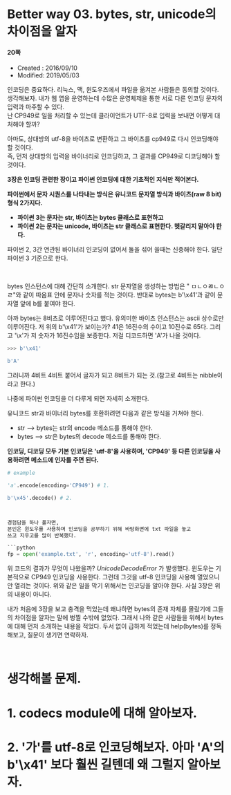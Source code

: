 # Better way 03. bytes, str, unicode의 차이점을 알자

#### 20쪽

* Created : 2016/09/10  
* Modified: 2019/05/03  


인코딩은 중요하다. 리눅스, 맥, 윈도우즈에서 파일을 옮겨본 사람들은 동의할 것이다.  
생각해보자. 내가 웹 앱을 운영하는데 수많은 운영체제을 통한 서로 다른 인코딩 문자의 입력과 마주할 수 있다.  
난 CP949로 일을 처리할 수 있는데 클라이언트가 UTF-8로 입력을 보내면 어떻게 대처해야 할까?  

아마도, 상대방의 utf-8을 바이츠로 변환하고 그 바이츠를 cp949로 다시 인코딩해야 할 것이다.    
즉, 먼저 상대방의 입력을 바이너리로 인코딩하고, 그 결과를 CP949로 디코딩해야 할 것이다.

**3장은 인코딩 관련한 장이고 파이썬 인코딩에 대한 기초적인 지식만 적어본다.**


**파이썬에서 문자 시퀀스를 나타내는 방식은 유니코드 문자열 방식과 바이츠(raw 8 bit) 형식 2가지다.**

* **파이썬 3는 문자는 str, 바이츠는 bytes 클래스로 표현하고**
* **파이썬 2는 문자는 unicode, 바이츠는 str 클래스로 표현한다. 헷갈리지 말아야 한다.**

파이썬 2, 3간 연관된 바이너리 인코딩이 없어서 둘을 섞어 쓸때는 신중해야 한다.
일단 파이썬 3 기준으로 한다.

<br>

bytes 인스턴스에 대해 간단히 소개한다.
str 문자열을 생성하는 방법은 " ㅁㄴㅇㄻㄴㅇㄹ"와 같이 따옴표 안에 문자나 숫자를 적는 것이다.
반대로 bytes는 b'\x41'과 같이 문자열 앞에 b를 붙여야 한다.  

아까 bytes는 8비츠로 이루어진다고 했다. 유의미한 바이츠 인스턴스는 ascii 상수로만 이루어진다.
저 위의 b'\x41'가 보이는가? 41은 16진수의 수이고 10진수로 65다.
그리고 '\x'가 저 숫자가 16진수임을 보증한다. 저걸 디코드하면 'A'가 나올 것이다.

```python
>>> b'\x41'

b'A'
```

그러니까 4비트 4비트 붙어서 글자가 되고 8비트가 되는 것.(참고로 4비트는 nibble이라고 한다.)

나중에 파이썬 인코딩을 더 다루게 되면 자세히 소개한다.

유니코드 str과 바이너리 bytes를 호환하려면 다음과 같은 방식을 거쳐야 한다.

* str --> bytes는 str의 encode 메소드를 통해야 한다.
* bytes --> str은 bytes의 decode 메소드를 통해야 한다.

**인코딩, 디코딩 모두 기본 인코딩은 'utf-8'을 사용하며, 'CP949' 등 다른 인코딩을 사용하려면
메소드에 인자를 주면 된다.**


```python
# example

'a'.encode(encoding='CP949') # 1.

b'\x45'.decode() # 2.



경험담을 하나 풀자면,
본인은 윈도우를 사용하며 인코딩을 공부하기 위해 바탕화면에 txt 파일을 놓고
쓰고 지우고를 많이 반복했다.

```python
fp = open('example.txt', 'r', encoding='utf-8').read()
```


위 코드의 결과가 무엇이 나왔을까? _UnicodeDecodeError_ 가 발생했다. 윈도우는 기본적으로 CP949 인코딩을 사용한다.
그런데 그것을 utf-8 인코딩을 사용해 열었으니 안 열리는 것이다.  위와 같은 일을 막기 위해서는 인코딩을 알아야 한다. 사실 3장은 위의 내용이 아니다.

내가 처음에 3장을 보고 충격을 먹었는데 왜냐하면 bytes의 존재 자체를 몰랐기에 그들의 차이점을 알자는 말에 벙찔 수밖에 없었다. 그래서 나와 같은 사람들을 위해서 bytes에 대해 먼저 소개하는 내용을 적었다. 두서 없이 급하게 적었는데 help(bytes)를 정독해보고, 질문이 생기면 연락하자.


<br>


# 생각해볼 문제.

# 1. codecs module에 대해 알아보자.
# 2. '가'를 utf-8로 인코딩해보자. 아마 'A'의 b'\x41' 보다 훨씬 길텐데 왜 그럴지 알아보자.
